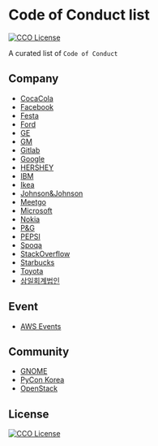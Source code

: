 # Code of Conduct list

[![CCO License](https://img.shields.io/badge/license-CC0-blue.svg?style=plastic "CC0 License")](#contributing-and-license)

A curated list of `Code of Conduct`


## Company

 - [CocaCola](http://www.coca-colacompany.com/content/dam/journey/us/en/private/fileassets/pdf/our-company/2016-COBC-US-Final.pdf)
 - [Facebook](https://investor.fb.com/corporate-governance/code-of-conduct/default.aspx)
 - [Festa](https://festa.io/code-of-conduct)
 - [Ford](https://corporate.ford.com/microsites/sustainability-report-2017-18/index.html)
 - [GE](http://dsg.files.app.content.prod.s3.amazonaws.com/gesustainability/wp-content/uploads/2016/12/18205334/16-0020_GE_SPIRIT_LETTER-2_r10v3_11x8.5_PRINT_ENGLISH.pdf)
 - [GM](https://www.gm.com/content/dam/gm/en_us/english/Group4/InvestorsPDFDocuments/WWI.pdf)
 - [Gitlab](https://about.gitlab.com/handbook/people-operations/code-of-conduct/)
 - [Google](https://abc.xyz/investor/other/google-code-of-conduct.html)
 - [HERSHEY](https://www.thehersheycompany.com/content/dam/corporate-us/documents/investors/code-of-conduct.pdf)
 - [IBM](https://www.ibm.com/investor/pdf/BCG_Feb_2011_English_CE.pdf)
 - [Ikea](http://www.inter.ikea.com/Documents/Inter%20IKEA%20Group%20Code_approved%20by%20IIH%20Board_211113.pdf)
 - [Johnson&Johnson](https://www.jnj.com/_document?id=00000159-69fe-dba3-afdb-79ffcdd60000)
 - [Meetgo](https://meetgo.kr/#/policy/communityGuideline)
 - [Microsoft](https://www.microsoft.com/en-us/legal/compliance)
 - [Nokia](https://www.nokia.com/sites/default/files/Nokia_Code_of_Conduct_English.pdf)
 - [P&G](https://us.pg.com/who-we-are/policies-practices/world-business-conduct-manual)
 - [PEPSI](http://www.pepsico.com/docs/album/2016-global-code-of-conduct/0-2016-en-english-pepsico_code_of_conduct-booklet_effective_oct_-1_2016.pdf?status=Temp&sfvrsn=0.9592054118311995)
 - [Spoqa](https://github.com/spoqa/code-of-conduct)
 - [StackOverflow](https://stackoverflow.com/conduct)
 - [Starbucks](https://globalassets.starbucks.com/assets/ada1f37e34954eb1883a6b32d3e8a430.pdf)
 - [Toyota](https://www.toyota-global.com/pages/contents/company/vision_philosophy/pdf/code_of_conduct.pdf)
 - [삼일회계법인](https://www.pwc.com/kr/ko/ethics/code-of-conduct.html)

## Event

 - [AWS Events](https://aws.amazon.com/ko/events/codeofconduct/)


## Community
 - [GNOME](https://wiki.gnome.org/Foundation/CodeOfConduct)
 - [PyCon Korea](https://www.pycon.kr/2018/about/coc/)
 - [OpenStack](https://www.openstack.org/legal/community-code-of-conduct/)


## License

[![CCO License](https://img.shields.io/badge/license-CC0-blue.svg?style=plastic "CC0 License")](#contributing-and-license)
